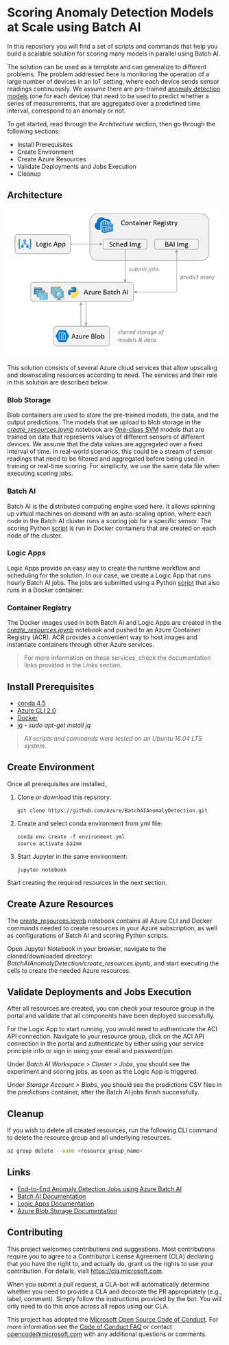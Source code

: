 # Scoring Anomaly Detection Models at Scale using Batch AI
In this repository you will find a set of scripts and commands that help you build a scalable solution for scoring many models in parallel using Batch AI.

The solution can be used as a template and can generalize to different problems. The problem addressed here is monitoring the operation of a large number of devices in an IoT setting, where each device sends sensor readings continuously. We assume there are pre-trained [anomaly detection models](http://scikit-learn.org/stable/modules/outlier_detection.html#outlier-detection) (one for each device) that need to be used to predict whether a series of measurements, that are aggregated over a predefined time interval, correspond to an anomaly or not.

To get started, read through the *Architecture* section, then go through the following sections:
    
* Install Prerequisites
* Create Environment
* Create Azure Resources
* Validate Deployments and Jobs Execution
* Cleanup

## Architecture
![System Architecture](./architecture.PNG)

This solution consists of several Azure cloud services that allow upscaling and downscaling resources according to need. The services and their role in this solution are described below.

### Blob Storage
Blob containers are used to store the pre-trained models, the data, and the output predictions. The models that we upload to blob storage in the [*create_resources.ipynb*](create_resources.ipynb) notebook are [One-class SVM](http://scikit-learn.org/stable/modules/generated/sklearn.svm.OneClassSVM.html) models that are trained on data that represents values of different sensors of different devices. We assume that the data values are aggregated over a fixed interval of time. In real-world scenarios, this could be a stream of sensor readings that need to be filtered and aggregated before being used in training or real-time scoring. For simplicity, we use the same data file when executing scoring jobs.

### Batch AI
Batch AI is the distributed computing engine used here. It allows spinning up virtual machines on demand with an auto-scaling option, where each node in the Batch AI cluster runs a scoring job for a specific sensor. The scoring Python [script](batchai/predict.py) is run in Docker containers that are created on each node of the cluster.

### Logic Apps
Logic Apps provide an easy way to create the runtime workflow and scheduling for the solution. In our case, we create a Logic App that runs hourly Batch AI jobs. The jobs are submitted using a Python [script](sched/submit_jobs.py) that also runs in a Docker container.

### Container Registry
The Docker images used in both Batch AI and Logic Apps are created in the [*create_resources.ipynb*](create_resources.ipynb) notebook and pushed to an Azure Container Registry (ACR). ACR provides a convenient way to host images and instantiate containers through other Azure services.


> For more information on these services, check the documentation links provided in the *Links* section. 

## Install Prerequisites
- [conda 4.5](https://conda.io/docs/user-guide/install/index.html)
- [Azure CLI 2.0](https://docs.microsoft.com/en-us/cli/azure/install-azure-cli?view=azure-cli-latest)
- [Docker](https://www.docker.com/)
- [jq](https://stedolan.github.io/jq/) - *sudo apt-get install jq*


> *All scripts and commands were tested on an Ubuntu 16.04 LTS system.*

## Create Environment
Once all prerequisites are installed,
1. Clone or download this repsitory:

    ```
    git clone https://github.com/Azure/BatchAIAnomalyDetection.git
    ```

2. Create and select conda environment from yml file:
        
    ``` 
    conda env create -f environment.yml
    source activate baimm    
    ```
3. Start Jupyter in the same environment:
    
    ```
    jupyter notebook
    ```


Start creating the required resources in the next section.

## Create Azure Resources
The [create_resources.ipynb](create_resources.ipynb) notebook contains all Azure CLI and Docker commands needed to create resources in your Azure subscription, as well as configurations of Batch AI and scoring Python scripts. 

Open Jupyter Notebook in your browser, navigate to the cloned/downloaded directory: *BatchAIAnomalyDetection/create_resources.ipynb*, and start executing the cells to create the needed Azure resources.



## Validate Deployments and Jobs Execution 
After all resources are created, you can check your resource group in the portal and validate that all components have been deployed successfully. 

For the Logic App to start running, you would need to authenticate the ACI API connection. Navigate to your resource group, click on the ACI API connection in the portal and authenticate by either using your service principle info or sign in using your email and password/pin.

Under *Batch AI Workspace > Cluster > Jobs*, you should see the experiment and scoring jobs, as soon as the Logic App is triggered.

Under *Storage Account > Blobs*, you should see the predictions CSV files in the *predictions* container, after the Batch AI jobs finish successfully.


## Cleanup
If you wish to delete all created resources, run the following CLI command to delete the resource group and all underlying resources.

```sh
az group delete --name <resource_group_name>
```

## Links
- [End-to-End Anomaly Detection Jobs using Azure Batch AI](https://github.com/saidbleik/batchai_mm_ad)
- [Batch AI Documentation](https://docs.microsoft.com/en-us/azure/batch-ai/)
- [Logic Apps Documentation](https://docs.microsoft.com/en-us/azure/logic-apps/)
- [Azure Blob Storage Documentation](https://docs.microsoft.com/en-us/azure/storage/blobs/storage-blobs-introduction)

## Contributing
This project welcomes contributions and suggestions.  Most contributions require you to agree to a
Contributor License Agreement (CLA) declaring that you have the right to, and actually do, grant us
the rights to use your contribution. For details, visit https://cla.microsoft.com.

When you submit a pull request, a CLA-bot will automatically determine whether you need to provide
a CLA and decorate the PR appropriately (e.g., label, comment). Simply follow the instructions
provided by the bot. You will only need to do this once across all repos using our CLA.

This project has adopted the [Microsoft Open Source Code of Conduct](https://opensource.microsoft.com/codeofconduct/).
For more information see the [Code of Conduct FAQ](https://opensource.microsoft.com/codeofconduct/faq/) or
contact [opencode@microsoft.com](mailto:opencode@microsoft.com) with any additional questions or comments.
